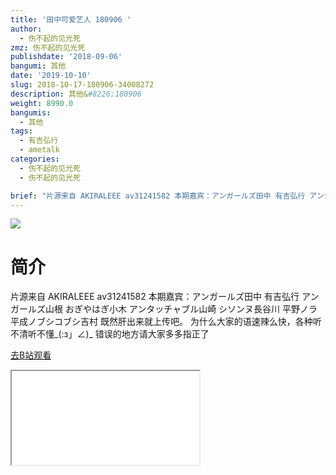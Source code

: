 ```yaml
---
title: '田中可爱艺人 180906 '
author:
  - 伤不起的见光死
zmz: 伤不起的见光死
publishdate: '2018-09-06'
bangumi: 其他
date: '2019-10-10'
slug: 2018-10-17-180906-34008272
description: 其他&#8226;180906
weight: 8990.0
bangumis:
  - 其他
tags:
  - 有吉弘行
  - ametalk
categories:
  - 伤不起的见光死
  - 伤不起的见光死

brief: "片源来自 AKIRALEEE av31241582 本期嘉宾：アンガールズ田中 有吉弘行 アンガールズ山根 おぎやはぎ小木 アンタッチャブル山崎 シソンヌ長谷川 平野ノラ 平成ノブシコブシ吉村 既然肝出来就上传吧。 为什么大家的语速辣么快，各种听不清听不懂_(:з」∠)_ 错误的地方请大家多多指正了"
---
```

![](https://raw.githubusercontent.com/tcgriffith/owaraisite/master/static/tmpimg/d6f1fa75cd1d141ef0cfdd257d71fc5ce8a13d5e.png.480.jpg)
# 简介  
片源来自 AKIRALEEE av31241582 
本期嘉宾：アンガールズ田中 有吉弘行 アンガールズ山根 おぎやはぎ小木 アンタッチャブル山崎 シソンヌ長谷川 平野ノラ 平成ノブシコブシ吉村
既然肝出来就上传吧。
为什么大家的语速辣么快，各种听不清听不懂_(:з」∠)_ 
错误的地方请大家多多指正了  

[去B站观看](https://www.bilibili.com/video/av34008272/)
<div class ="resp-container"><iframe class="testiframe" src="//player.bilibili.com/player.html?aid=34008272"", scrolling="no", allowfullscreen="true" > </iframe></div> 
